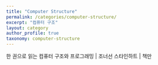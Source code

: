 ```yaml
---
title: "Computer Structure"
permalink: /categories/computer-structure/
excerpt: "컴퓨터 구조"
layout: category
author_profile: true
taxonomy: computer-structure
---
```

한 권으로 읽는 컴퓨터 구조와 프로그래밍 | 조너선 스타인하트 | 책만